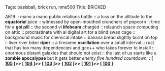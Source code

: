 Tags: basisball, brick run, nme500
Title: BRICKED  
  
∆619 :: mano a mano public relations battle :: a loss on the altitude to the **equatorial** juice :: witnessed by  open-mouthed crunchers of popcorn :: time for a **goi pill** :: the second vi **lifebeam** charged :: relaunch space computing on attic :: procrastinate with ai digital art for a blind swan cage :: background music for chemical intake :: banana bread slightly burnt on top :: liver river biker **riper** :: a tiresome **oscillation** over a small interval :: rust that has too many dependencies and gcc++ who takes forever to install :: enormous distant galaxies that should not exist :: the last of us starts like a **zombie apocalypse** but it gets better
_enemy five hundred countdown:_  **:  [ [105](https://www.allmusic.com/album/rain-dogs-mw0000192250) ]>> [ [104](https://www.allmusic.com/album/fun-house-mw0000197626) ]>> [ [103](https://www.allmusic.com/album/electric-ladyland-mw0000527658) ]>> [ [102](https://www.allmusic.com/album/the-soft-bulletin-mw0000667374) ]>> [ [101](https://www.allmusic.com/album/computer-world-mw0000199024) ]>> [ [100](https://www.allmusic.com/album/hatful-of-hollow-mw0000195760) ]**  
